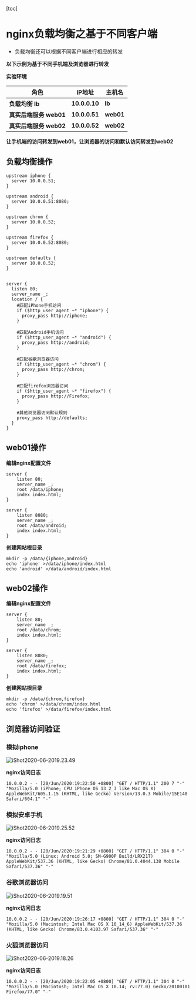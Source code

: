[toc]



# nginx负载均衡之基于不同客户端

- 负载均衡还可以根据不同客户端进行相应的转发

  

**以下示例为基于不同手机端及浏览器进行转发**



**实验环境**

| **角色**                  | **IP地址**    | **主机名** |
| ------------------------- | ------------- | ---------- |
| **负载均衡    lb**        | **10.0.0.10** | **lb**     |
| **真实后端服务    web01** | **10.0.0.51** | **web01**  |
| **真实后端服务    web02** | **10.0.0.52** | **web02**  |



**让手机端的访问转发到web01，让浏览器的访问和默认访问转发到web02**



## 负载均衡操作

```nginx
upstream iphone {
  server 10.0.0.51;
}

upstream android {
  server 10.0.0.51:8080;
}

upstream chrom {
  server 10.0.0.52;
}

upstream firefox {
  server 10.0.0.52:8080;
}

upstream defaults {
  server 10.0.0.52;
}


server {
  listen 80;
  server_name _;
  location / {
    #匹配iPhone手机访问
    if ($http_user_agent ~* "iphone") {
      proxy_pass http://iphone;
    }
    
    #匹配Android手机访问
    if ($http_user_agent ~* "android") {
      proxy_pass http://android;
    }
    
    #匹配谷歌浏览器访问
    if ($http_user_agent ~* "chrom") {
      proxy_pass http://chrom;
    }
    
    #匹配firefox浏览器访问
    if ($http_user_agent ~* "firefox") {
      proxy_pass http://Firefox;
    }
    
    #其他浏览器访问默认规则
    proxy_pass http://defaults;
  }
}
```



## web01操作

**编辑nginx配置文件**

```nginx
server {
	listen 80;
	server_name _;
	root /data/iphone;
	index index.html;
}

server {
	listen 8080;
	server_name _;
	root /data/android;
	index index.html;
}
```



**创建网站根目录**

```shell
mkdir -p /data/{iphone,android}
echo 'iphone' >/data/iphone/index.html
echo 'android' >/data/android/index.html
```





## web02操作

**编辑nginx配置文件**

```nginx
server {
	listen 80;
	server_name _;
	root /data/chrom;
	index index.html;
}

server {
	listen 8080;
	server_name _;
	root /data/firefox;
	index index.html;
}
```



**创建网站根目录**

```shell
mkdir -p /data/{chrom,firefox}
echo 'chrom' >/data/chrom/index.html
echo 'firefox' >/data/firefox/index.html
```



## 浏览器访问验证

### 模拟iphone

![iShot2020-06-2019.23.49](https://gitea.pptfz.cn/pptfz/picgo-images/raw/branch/master/img/iShot2020-06-2019.25.52.png)

**nginx访问日志**

```nginx
10.0.0.2 - - [20/Jun/2020:19:22:50 +0800] "GET / HTTP/1.1" 200 7 "-" "Mozilla/5.0 (iPhone; CPU iPhone OS 13_2_3 like Mac OS X) AppleWebKit/605.1.15 (KHTML, like Gecko) Version/13.0.3 Mobile/15E148 Safari/604.1" "-"
```





### 模拟安卓手机

![iShot2020-06-2019.25.52](https://gitea.pptfz.cn/pptfz/picgo-images/raw/branch/master/img/iShot2020-06-2019.19.51.png)



**nginx访问日志**

```nginx
10.0.0.2 - - [20/Jun/2020:19:21:29 +0800] "GET / HTTP/1.1" 304 0 "-" "Mozilla/5.0 (Linux; Android 5.0; SM-G900P Build/LRX21T) AppleWebKit/537.36 (KHTML, like Gecko) Chrome/81.0.4044.138 Mobile Safari/537.36" "-"
```



### 谷歌浏览器访问

![iShot2020-06-2019.19.51](https://gitea.pptfz.cn/pptfz/picgo-images/raw/branch/master/img/iShot2020-06-2019.23.49.png)

**nginx访问日志**

```nginx
10.0.0.2 - - [20/Jun/2020:19:26:17 +0800] "GET / HTTP/1.1" 304 0 "-" "Mozilla/5.0 (Macintosh; Intel Mac OS X 10_14_6) AppleWebKit/537.36 (KHTML, like Gecko) Chrome/83.0.4103.97 Safari/537.36" "-"
```





### 火狐浏览器访问

![iShot2020-06-2019.18.26](https://gitea.pptfz.cn/pptfz/picgo-images/raw/branch/master/img/iShot2020-06-2019.18.26.png)

**nginx访问日志**

```nginx
10.0.0.2 - - [20/Jun/2020:19:22:05 +0800] "GET / HTTP/1.1" 304 0 "-" "Mozilla/5.0 (Macintosh; Intel Mac OS X 10.14; rv:77.0) Gecko/20100101 Firefox/77.0" "-"
```

